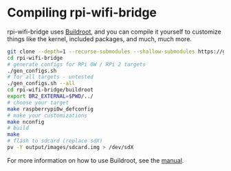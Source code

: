 # Compiling rpi-wifi-bridge

rpi-wifi-bridge uses [Buildroot](https://buildroot.org), and you can compile it
yourself to customize things like the kernel, included packages, and much, much
more.

```bash
git clone --depth=1 --recurse-submodules --shallow-submodules https://github.com/owenthewizard/rpi-wifi-bridge.git
cd rpi-wifi-bridge
# generate configs for RPi 0W / RPi 2 targets
./gen_configs.sh
# for all targets - untested
./gen_configs.sh --all
cd rpi-wifi-bridge/buildroot
export BR2_EXTERNAL=$PWD/../
# choose your target
make raspberrypi0w_defconfig
# make your customizations
make nconfig
# build
make
# flash to sdcard (replace sdX)
pv -Y output/images/sdcard.img > /dev/sdX
```

For more information on how to use Buildroot, see the
[manual](https://buildroot.org/manual.html).
